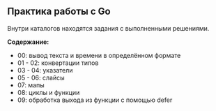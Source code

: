 ## Практика работы с Go
Внутри каталогов находятся задания с выполненными решениями.

**Содержание:**
- 00: вывод текста и времени в определённом формате
- 01 - 02: конвертации типов
- 03 - 04: указатели
- 05 - 06: слайсы
- 07: мапы
- 08: циклы и функции
- 09: обработка выхода из функции с помощью defer